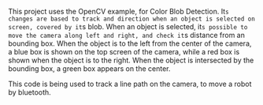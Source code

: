 This project uses the OpenCV example, for Color Blob Detection.
It`s changes are based to track and direction when an object is selected on screen, covered by it`s blob.
When an object is selected, it`s possible to move the camera along left and right, and check it`s distance from an bounding box. When the object is to the left from the center of the camera, a blue box is shown on the top screen of the camera, while a red box is shown when the object is to the right. When the object is intersected by the bounding box, a green box appears on the center.

This code is being used to track a line path on the camera, to move a robot by bluetooth.